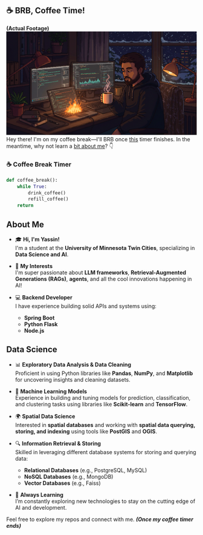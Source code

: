 ## ☕ BRB, Coffee Time!
**(Actual Footage)**
![Coffee Break](images/coffee-break.jpg "Coffee Time")
Hey there! I'm on my coffee break—I'll BRB once [this](#-coffee-break-timer) timer finishes. In the meantime, why not learn a [bit about me](#about-me)? 👇

### ☕ Coffee Break Timer
```python
def coffee_break():
    while True:
        drink_coffee()
        refill_coffee()
    return
```


## About Me

- 🎓 **Hi, I'm Yassin!**  
  I'm a student at the **University of Minnesota Twin Cities**, specializing in **Data Science and AI**.

- 🤖 **My Interests**  
  I'm super passionate about **LLM frameworks**, **Retrieval-Augmented Generations (RAGs)**, **agents**, and all the cool innovations happening in AI!

- 💻 **Backend Developer**  
  I have experience building solid APIs and systems using:
  - **Spring Boot**  
  - **Python Flask**  
  - **Node.js**

## Data Science

- 📊 **Exploratory Data Analysis & Data Cleaning**  
  Proficient in using Python libraries like **Pandas**, **NumPy**, and **Matplotlib** for uncovering insights and cleaning datasets.  

- 🤖 **Machine Learning Models**  
  Experience in building and tuning models for prediction, classification, and clustering tasks using libraries like **Scikit-learn** and **TensorFlow**.

- 🌍 **Spatial Data Science**  
  Interested in **spatial databases** and working with **spatial data querying, storing, and indexing** using tools like **PostGIS** and **OGIS**.

- 🔍 **Information Retrieval & Storing**  
  Skilled in leveraging different database systems for storing and querying data:
  - **Relational Databases** (e.g., PostgreSQL, MySQL)  
  - **NoSQL Databases** (e.g., MongoDB)  
  - **Vector Databases** (e.g., Faiss)  

- 🌟 **Always Learning**  
  I’m constantly exploring new technologies to stay on the cutting edge of AI and development.

Feel free to explore my repos and connect with me. _**(Once my coffee timer ends)**_

